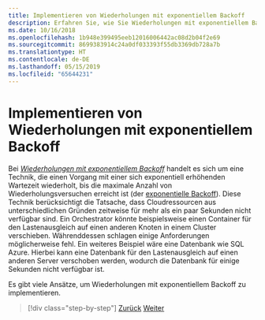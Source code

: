 ```yaml
---
title: Implementieren von Wiederholungen mit exponentiellem Backoff
description: Erfahren Sie, wie Sie Wiederholungen mit exponentiellem Backoff implementieren.
ms.date: 10/16/2018
ms.openlocfilehash: 1b948e399495eeb12016006442ac08d2b04f2e69
ms.sourcegitcommit: 8699383914c24a0df033393f55db3369db728a7b
ms.translationtype: HT
ms.contentlocale: de-DE
ms.lasthandoff: 05/15/2019
ms.locfileid: "65644231"
---
```

# <a name="implement-retries-with-exponential-backoff"></a>Implementieren von Wiederholungen mit exponentiellem Backoff

Bei [*Wiederholungen mit exponentiellem Backoff*](/azure/architecture/patterns/retry) handelt es sich um eine Technik, die einen Vorgang mit einer sich exponentiell erhöhenden Wartezeit wiederholt, bis die maximale Anzahl von Wiederholungsversuchen erreicht ist (der [exponentielle Backoff](https://en.wikipedia.org/wiki/Exponential_backoff)). Diese Technik berücksichtigt die Tatsache, dass Cloudressourcen aus unterschiedlichen Gründen zeitweise für mehr als ein paar Sekunden nicht verfügbar sind. Ein Orchestrator könnte beispielsweise einen Container für den Lastenausgleich auf einen anderen Knoten in einem Cluster verschieben. Währenddessen schlagen einige Anforderungen möglicherweise fehl. Ein weiteres Beispiel wäre eine Datenbank wie SQL Azure. Hierbei kann eine Datenbank für den Lastenausgleich auf einen anderen Server verschoben werden, wodurch die Datenbank für einige Sekunden nicht verfügbar ist.

Es gibt viele Ansätze, um Wiederholungen mit exponentiellem Backoff zu implementieren.

>[!div class="step-by-step"]
>[Zurück](partial-failure-strategies.md)
>[Weiter](implement-resilient-entity-framework-core-sql-connections.md)
